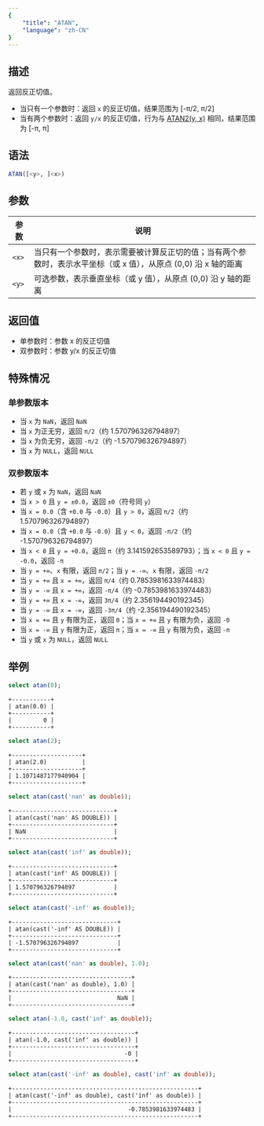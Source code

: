 ```yaml
---
{
    "title": "ATAN",
    "language": "zh-CN"
}
---
```


## 描述
返回反正切值。

- 当只有一个参数时：返回 `x` 的反正切值，结果范围为 [-π/2, π/2]
- 当有两个参数时：返回 `y/x` 的反正切值，行为与 [ATAN2(y, x)](https://doris.apache.org/zh-CN/docs/dev/sql-manual/sql-functions/scalar-functions/numeric-functions/atan2) 相同，结果范围为 [-π, π]

## 语法

```sql
ATAN([<y>, ]<x>)
```

## 参数

| 参数 | 说明 |
| -- | -- |
| `<x>` | 当只有一个参数时，表示需要被计算反正切的值；当有两个参数时，表示水平坐标（或 x 值），从原点 (0,0) 沿 x 轴的距离 |
| `<y>` | 可选参数，表示垂直坐标（或 y 值），从原点 (0,0) 沿 y 轴的距离 |

## 返回值

- 单参数时：参数 x 的反正切值
- 双参数时：参数 y/x 的反正切值

## 特殊情况

### 单参数版本
- 当 `x` 为 `NaN`，返回 `NaN`
- 当 `x` 为正无穷，返回 `π/2`（约 1.570796326794897）
- 当 `x` 为负无穷，返回 `-π/2`（约 -1.570796326794897）
- 当 `x` 为 `NULL`，返回 `NULL`

### 双参数版本
- 若 `y` 或 `x` 为 `NaN`，返回 `NaN`
- 当 `x > 0` 且 `y = ±0.0`，返回 `±0`（符号同 `y`）
- 当 `x = 0.0`（含 `+0.0` 与 `-0.0`）且 `y > 0`，返回 `π/2`（约 1.570796326794897）
- 当 `x = 0.0`（含 `+0.0` 与 `-0.0`）且 `y < 0`，返回 `-π/2`（约 -1.570796326794897）
- 当 `x < 0` 且 `y = +0.0`，返回 `π`（约 3.141592653589793）；当 `x < 0` 且 `y = -0.0`，返回 `-π`
- 当 `y = +∞`、`x` 有限，返回 `π/2`；当 `y = -∞`、`x` 有限，返回 `-π/2`
- 当 `y = +∞` 且 `x = +∞`，返回 `π/4`（约 0.7853981633974483）
- 当 `y = -∞` 且 `x = +∞`，返回 `-π/4`（约 -0.7853981633974483）
- 当 `y = +∞` 且 `x = -∞`，返回 `3π/4`（约 2.356194490192345）
- 当 `y = -∞` 且 `x = -∞`，返回 `-3π/4`（约 -2.356194490192345）
- 当 `x = +∞` 且 `y` 有限为正，返回 `0`；当 `x = +∞` 且 `y` 有限为负，返回 `-0`
- 当 `x = -∞` 且 `y` 有限为正，返回 `π`；当 `x = -∞` 且 `y` 有限为负，返回 `-π`
- 当 `y` 或 `x` 为 `NULL`，返回 `NULL`

## 举例

```sql
select atan(0);
```

```text
+-----------+
| atan(0.0) |
+-----------+
|         0 |
+-----------+
```

```sql
select atan(2);
```

```text
+--------------------+
| atan(2.0)          |
+--------------------+
| 1.1071487177940904 |
+--------------------+
```

```sql
select atan(cast('nan' as double));
```

```text
+-----------------------------+
| atan(cast('nan' AS DOUBLE)) |
+-----------------------------+
| NaN                         |
+-----------------------------+
```

```sql
select atan(cast('inf' as double));
```

```text
+-----------------------------+
| atan(cast('inf' AS DOUBLE)) |
+-----------------------------+
| 1.570796326794897           |
+-----------------------------+
```

```sql
select atan(cast('-inf' as double));
```

```text
+------------------------------+
| atan(cast('-inf' AS DOUBLE)) |
+------------------------------+
| -1.570796326794897           |
+------------------------------+
```

```sql
select atan(cast('nan' as double), 1.0);
```
```text
+----------------------------------+
| atan(cast('nan' as double), 1.0) |
+----------------------------------+
|                              NaN |
+----------------------------------+
```

```sql
select atan(-1.0, cast('inf' as double));
```
```text
+-----------------------------------+
| atan(-1.0, cast('inf' as double)) |
+-----------------------------------+
|                                -0 |
+-----------------------------------+
```

```sql
select atan(cast('-inf' as double), cast('inf' as double));
```
```text
+-----------------------------------------------------+
| atan(cast('-inf' as double), cast('inf' as double)) |
+-----------------------------------------------------+
|                                 -0.7853981633974483 |
+-----------------------------------------------------+
```